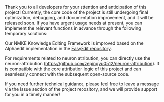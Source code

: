 Thank you to all developers for your attention and anticipation of this project! Currently, the core code of the project is still undergoing final optimization, debugging, and documentation improvement, and it will be released soon.​
If you have urgent usage needs at present, you can implement the relevant functions in advance through the following temporary solutions:​

Our NMKE Knowledge Editing Framework is improved based on the Alphaedit implementation in the [EasyEdit repository](https://github.com/zjunlp/EasyEdit). 

For requirements related to neuron attribution, you can directly use the neuron-attribution (https://github.com/zepingyu0512/neuron-attribution). It is compatible with the core attribution logic of this project and can seamlessly connect with the subsequent open-source code.​

If you need further technical guidance, please feel free to leave a message via the Issue section of the project repository, and we will provide support for you in a timely manner!
